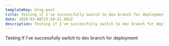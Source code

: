 ```yaml
---
templateKey: blog-post
title: Testing if I've successfully switch to dev branch for deployment
date: 2020-03-08T23:50:21.682Z
description: Testing if I've successfully switch to dev branch for deployment
---
```

Testing if I've successfully switch to dev branch for deployment